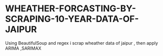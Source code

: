 # WHEATHER-FORCASTING-BY-SCRAPING-10-YEAR-DATA-OF-JAIPUR
Using BeautifulSoup and regex i scrap wheather data of jaipur , then apply ARIMA ,SARIMAX
